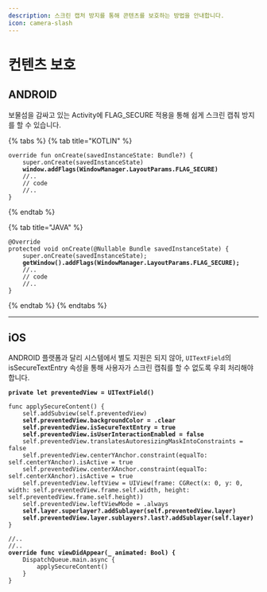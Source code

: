 ```yaml
---
description: 스크린 캡처 방지를 통해 콘텐츠를 보호하는 방법을 안내합니다.
icon: camera-slash
---
```


# 컨텐츠 보호

## ANDROID

보물섬을 감싸고 있는 Activity에 FLAG\_SECURE 적용을 통해 쉽게 스크린 캡춰 방지를 할 수 있습니다.

{% tabs %}
{% tab title="KOTLIN" %}
<pre class="language-kotlin" data-line-numbers><code class="lang-kotlin">override fun onCreate(savedInstanceState: Bundle?) {
    super.onCreate(savedInstanceState)
<strong>    window.addFlags(WindowManager.LayoutParams.FLAG_SECURE)
</strong>    //..
    // code
    //..
}
</code></pre>
{% endtab %}

{% tab title="JAVA" %}
<pre class="language-java" data-line-numbers><code class="lang-java">@Override
protected void onCreate(@Nullable Bundle savedInstanceState) {
    super.onCreate(savedInstanceState);
<strong>    getWindow().addFlags(WindowManager.LayoutParams.FLAG_SECURE);
</strong>    //..
    // code
    //..
}
</code></pre>
{% endtab %}
{% endtabs %}

***

## iOS

ANDROID 플랫폼과 달리 시스템에서 별도 지원은 되지 않아, `UITextField`의 isSecureTextEntry 속성을 통해 사용자가 스크린 캡춰를 할 수 없도록 우회 처리해야 합니다.

<pre class="language-swift" data-line-numbers><code class="lang-swift"><strong>private let preventedView = UITextField()
</strong>
func applySecureContent() {
    self.addSubview(self.preventedView)
<strong>    self.preventedView.backgroundColor = .clear
</strong><strong>    self.preventedView.isSecureTextEntry = true
</strong><strong>    self.preventedView.isUserInteractionEnabled = false
</strong>    self.preventedView.translatesAutoresizingMaskIntoConstraints = false
    self.preventedView.centerYAnchor.constraint(equalTo: self.centerYAnchor).isActive = true
    self.preventedView.centerXAnchor.constraint(equalTo: self.centerXAnchor).isActive = true
    self.preventedView.leftView = UIView(frame: CGRect(x: 0, y: 0, width: self.preventedView.frame.self.width, height: self.preventedView.frame.self.height))
    self.preventedView.leftViewMode = .always
<strong>    self.layer.superlayer?.addSublayer(self.preventedView.layer)
</strong><strong>    self.preventedView.layer.sublayers?.last?.addSublayer(self.layer)
</strong>}

//..
//..
<strong>override func viewDidAppear(_ animated: Bool) {
</strong>    DispatchQueue.main.async {
        applySecureContent()
    }
}
</code></pre>

